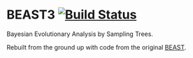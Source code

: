 # BEAST3 [![Build Status](https://magnum.travis-ci.com/armanbilge/BEAST3.svg?token=r1ztMq4hxF4yQ9qC9Ynq&branch=master)](https://magnum.travis-ci.com/armanbilge/BEAST3)

Bayesian Evolutionary Analysis by Sampling Trees.

Rebuilt from the ground up with code from the original
[BEAST](http://beast-mcmc.googlecode.com).
